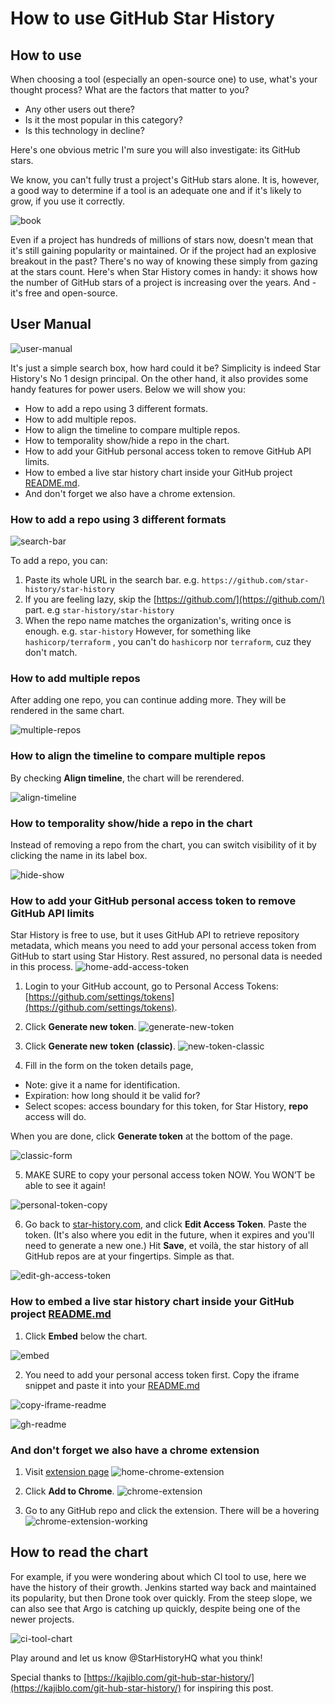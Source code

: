 # How to use GitHub Star History

## How to use

When choosing a tool (especially an open-source one) to use, what's your thought process? What are the factors that matter to you?

- Any other users out there?
- Is it the most popular in this category?
- Is this technology in decline?

Here's one obvious metric I'm sure you will also investigate: its GitHub stars.

We know, you can't fully trust a project's GitHub stars alone. It is, however, a good way to determine if a tool is an adequate one and if it's likely to grow, if you use it correctly.

![book](/blog/assets/how-to-use-star-history/book.webp)

Even if a project has hundreds of millions of stars now, doesn't mean that it's still gaining popularity or maintained. Or if the project had an explosive breakout in the past? There's no way of knowing these simply from gazing at the stars count. Here's when Star History comes in handy: it shows how the number of GitHub stars of a project is increasing over the years. And - it's free and open-source.

## User Manual

![user-manual](/blog/assets/how-to-use-star-history/user-manual.webp)

It's just a simple search box, how hard could it be? Simplicity is indeed Star History's No 1 design principal. On the other hand, it also provides some handy features for power users. Below we will show you:

- How to add a repo using 3 different formats.
- How to add multiple repos.
- How to align the timeline to compare multiple repos.
- How to temporality show/hide a repo in the chart.
- How to add your GitHub personal access token to remove GitHub API limits.
- How to embed a live star history chart inside your GitHub project [README.md](http://README.md).
- And don't forget we also have a chrome extension.

### How to add a repo using 3 different formats

![search-bar](/blog/assets/how-to-use-star-history/search-bar.webp)

To add a repo, you can:

1. Paste its whole URL in the search bar. e.g. `https://github.com/star-history/star-history`
2. If you are feeling lazy, skip the [https://github.com/](https://github.com/) part. e.g `star-history/star-history`
3. When the repo name matches the organization's, writing once is enough. e.g. `star-history` However, for something like `hashicorp/terraform` , you can't do `hashicorp` nor `terraform`, cuz they don't match.

### How to add multiple repos

After adding one repo, you can continue adding more. They will be rendered in the same chart.

![multiple-repos](/blog/assets/how-to-use-star-history/multiple-repos.webp)

### How to align the timeline to compare multiple repos

By checking **Align timeline**, the chart will be rerendered.

![align-timeline](/blog/assets/how-to-use-star-history/align-timeline.webp)

### How to temporality show/hide a repo in the chart

Instead of removing a repo from the chart, you can switch visibility of it by clicking the name in its label box.

![hide-show](/blog/assets/how-to-use-star-history/hide-show.webp)

### How to add your GitHub personal access token to remove GitHub API limits

Star History is free to use, but it uses GitHub API to retrieve repository metadata, which means you need to add your personal access token from GitHub to start using Star History. Rest assured, no personal data is needed in this process.
![home-add-access-token](/blog/assets/how-to-use-star-history/add-access-token.webp)

1. Login to your GitHub account, go to Personal Access Tokens: [https://github.com/settings/tokens](https://github.com/settings/tokens).
   
2. Click **Generate new token**.
![generate-new-token](/blog/assets/how-to-use-star-history/generate-new-token.webp)

3. Click **Generate new** **token** **(classic)**.
![new-token-classic](/blog/assets/how-to-use-star-history/new-token-classic.webp)

4. Fill in the form on the token details page,
- Note: give it a name for identification.
- Expiration: how long should it be valid for?
- Select scopes: access boundary for this token, for Star History, **repo** access will do.

When you are done, click **Generate token** at the bottom of the page.

![classic-form](/blog/assets/how-to-use-star-history/classic-form.webp)

5. MAKE SURE to copy your personal access token NOW. You WON’T be able to see it again!

![personal-token-copy](/blog/assets/how-to-use-star-history/personal-token-copy.webp)

6. Go back to [star-history.com](http://star-history.com), and click **Edit Access Token**. Paste the token. (It's also where you edit in the future, when it expires and you'll need to generate a new one.) Hit **Save**, et voilà, the star history of all GitHub repos are at your fingertips. Simple as that.

![edit-gh-access-token](/blog/assets/how-to-use-star-history/edit-gh-access-token.webp)

### How to embed a live star history chart inside your GitHub project [README.md](http://README.md)

1. Click **Embed** below the chart.

![embed](/blog/assets/how-to-use-star-history/embed.webp)

2. You need to add your personal access token first. Copy the iframe snippet and paste it into your [README.md](http://README.md)

![copy-iframe-readme](/blog/assets/how-to-use-star-history/copy-iframe-readme.webp)

![gh-readme](/blog/assets/how-to-use-star-history/gh-readme.webp)

### And don't forget we also have a chrome extension

1. Visit [extension page](https://chrome.google.com/webstore/detail/star-history/iijibbcdddbhokfepbblglfgdglnccfn)
![home-chrome-extension](/blog/assets/how-to-use-star-history/home-chrome-extension.webp)

2. Click **Add to Chrome**.
![chrome-extension](/blog/assets/how-to-use-star-history/chrome-extension.webp)

3. Go to any GitHub repo and click the extension. There will be a hovering
![chrome-extension-working](/blog/assets/how-to-use-star-history/chrome-extension-working.webp)

## How to read the chart

For example, if you were wondering about which CI tool to use, here we have the history of their growth. Jenkins started way back and maintained its popularity, but then Drone took over quickly. From the steep slope, we can also see that Argo is catching up quickly, despite being one of the newer projects.

![ci-tool-chart](/blog/assets/how-to-use-star-history/ci-tool-chart.webp)

Play around and let us know @StarHistoryHQ what you think!

Special thanks to [https://kajiblo.com/git-hub-star-history/](https://kajiblo.com/git-hub-star-history/) for inspiring this post.